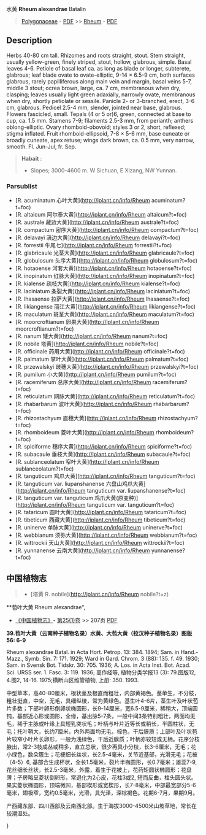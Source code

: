 水黄 **Rheum alexandrae** Batalin

> [Polygonaceae](http://iplant.cn/info/Polygonaceae?t=foc) - [PDF](http://www.iplant.cn/foc/pdf/Polygonaceae.pdf) >> [Rheum](http://iplant.cn/info/Rheum?t=foc) - [PDF](http://www.iplant.cn/foc/pdf/Rheum.pdf)

## Description

Herbs 40-80 cm tall. Rhizomes and roots straight, stout. Stem straight, usually yellow-green, finely striped, stout, hollow, glabrous, simple. Basal leaves 4-6. Petiole of basal leaf ca. as long as blade or longer, subterete, glabrous; leaf blade ovate to ovate-elliptic, 9-14 × 6.5-9 cm, both surfaces glabrous, rarely papilliferous along main vein and margin, basal veins 5-7, middle 3 stout; ocrea brown, large, ca. 7 cm, membranous when dry, clasping; leaves usually light green adaxially, narrowly ovate, membranous when dry, shortly petiolate or sessile. Panicle 2- or 3-branched, erect, 3-6 cm, glabrous. Pedicel 2.5-4 mm, slender, jointed near base, glabrous. Flowers fascicled, small. Tepals (4 or 5 or)6, green, connected at base to cup, ca. 1.5 mm. Stamens 7-9; filaments 2.5-3 mm, from perianth; anthers oblong-elliptic. Ovary rhomboid-obovoid; styles 3 or 2, short, reflexed; stigma inflated. Fruit rhomboid-ellipsoid, 7-8 × 5-6 mm, base cuneate or broadly cuneate, apex retuse; wings dark brown, ca. 0.5 mm, very narrow, smooth. Fl. Jun-Jul, fr. Sep.


> **Habait** : 
>* Slopes; 3000-4600 m. W Sichuan, E Xizang, NW Yunnan.

### Parsublist

* [R.  acuminatum  心叶大黄](http://iplant.cn/info/Rheum acuminatum?t=foc)
* [R.  altaicum  阿尔泰大黄](http://iplant.cn/info/Rheum altaicum?t=foc)
* [R.  australe  藏边大黄](http://iplant.cn/info/Rheum australe?t=foc)
* [R.  compactum  密序大黄](http://iplant.cn/info/Rheum compactum?t=foc)
* [R.  delavayi  滇边大黄](http://iplant.cn/info/Rheum delavayi?t=foc)
* [R.  forrestii  牛尾七](http://iplant.cn/info/Rheum forrestii?t=foc)
* [R.  glabricaule  光茎大黄](http://iplant.cn/info/Rheum glabricaule?t=foc)
* [R.  globulosum  头序大黄](http://iplant.cn/info/Rheum globulosum?t=foc)
* [R.  hotaoense  河套大黄](http://iplant.cn/info/Rheum hotaoense?t=foc)
* [R.  inopinatum  红脉大黄](http://iplant.cn/info/Rheum inopinatum?t=foc)
* [R.  kialense  疏枝大黄](http://iplant.cn/info/Rheum kialense?t=foc)
* [R.  laciniatum  条裂大黄](http://iplant.cn/info/Rheum laciniatum?t=foc)
* [R.  lhasaense  拉萨大黄](http://iplant.cn/info/Rheum lhasaense?t=foc)
* [R.  likiangense  丽江大黄](http://iplant.cn/info/Rheum likiangense?t=foc)
* [R.  maculatum  斑茎大黄](http://iplant.cn/info/Rheum maculatum?t=foc)
* [R.  moorcroftianum  卵果大黄](http://iplant.cn/info/Rheum moorcroftianum?t=foc)
* [R.  nanum  矮大黄](http://iplant.cn/info/Rheum nanum?t=foc)
* [R.  nobile  塔黄](http://iplant.cn/info/Rheum nobile?t=foc)
* [R.  officinale  药用大黄](http://iplant.cn/info/Rheum officinale?t=foc)
* [R.  palmatum  掌叶大黄](http://iplant.cn/info/Rheum palmatum?t=foc)
* [R.  przewalskyi  歧穗大黄](http://iplant.cn/info/Rheum przewalskyi?t=foc)
* [R.  pumilum  小大黄](http://iplant.cn/info/Rheum pumilum?t=foc)
* [R.  racemiferum  总序大黄](http://iplant.cn/info/Rheum racemiferum?t=foc)
* [R.  reticulatum  网脉大黄](http://iplant.cn/info/Rheum reticulatum?t=foc)
* [R.  rhabarbarum  波叶大黄](http://iplant.cn/info/Rheum rhabarbarum?t=foc)
* [R.  rhizostachyum  直穗大黄](http://iplant.cn/info/Rheum rhizostachyum?t=foc)
* [R.  rhomboideum  菱叶大黄](http://iplant.cn/info/Rheum rhomboideum?t=foc)
* [R.  spiciforme  穗序大黄](http://iplant.cn/info/Rheum spiciforme?t=foc)
* [R.  subacaule  垂枝大黄](http://iplant.cn/info/Rheum subacaule?t=foc)
* [R.  sublanceolatum  窄叶大黄](http://iplant.cn/info/Rheum sublanceolatum?t=foc)
* [R.  tanguticum  鸡爪大黄](http://iplant.cn/info/Rheum tanguticum?t=foc)
* [R.  tanguticum var. liupanshanense  六盘山鸡爪大黄](http://iplant.cn/info/Rheum tanguticum var. liupanshanense?t=foc)
* [R.  tanguticum var. tanguticum  鸡爪大黄(原变种)](http://iplant.cn/info/Rheum tanguticum var. tanguticum?t=foc)
* [R.  tataricum  圆叶大黄](http://iplant.cn/info/Rheum tataricum?t=foc)
* [R.  tibeticum  西藏大黄](http://iplant.cn/info/Rheum tibeticum?t=foc)
* [R.  uninerve  单脉大黄](http://iplant.cn/info/Rheum uninerve?t=foc)
* [R.  webbianum  须弥大黄](http://iplant.cn/info/Rheum webbianum?t=foc)
* [R.  wittrockii  天山大黄](http://iplant.cn/info/Rheum wittrockii?t=foc)
* [R.  yunnanense  云南大黄](http://iplant.cn/info/Rheum yunnanense?t=foc)

## 中国植物志

> * [塔黄  R.  nobile](http://iplant.cn/info/Rheum nobile?t=z)


**苞叶大黄 Rheum alexandrae",

* [《中国植物志》](http://www.iplant.cn/frps)- [第25(1)卷](http://www.iplant.cn/frps/vol/25(1)) >> 207页 [PDF](http://www.iplant.cn/frps/pdf/25(1)/207a.PDF)


**39.苞叶大黄（云南种子植物名录）水黄、大苞大黄（拉汉种子植物名录）图版56: 6-9**

Rheum alexandrae Batal. in Acta Hort. Petrop. 13: 384. 1894; Sam. in Hand.-Mazz., Symb. Sin. 7: 171. 1929; Ward in Gard. Chrom. 3 (88): 135. f. 49. 1930; Sam. in Svensk Bot. Tidskr. 30: 705. 1936; A. Los. in Acta Inst. Bot. Acad. Sci. URSS ser. 1. Fasc. 3: 119. 1936; 高作经等, 植物分类学报13 (3): 79.图版12, 4.图2, 14-16. 1975;横断山区维管植物, 上册: 350. 1993.

中型草本，高40-80厘米，根状茎及根直而粗壮，内部黄褐色。茎单生，不分枝，粗壮挺直，中空，无毛，具细纵棱，常为黄绿色。基生叶4-6片，茎生叶及叶状苞片多数；下部叶卵形倒卵状椭圆形，长9-14厘米，宽6.5-9厘米，稀稍大，顶端圆钝，基部近心形或圆形，全缘，基出脉5-7条，一般中间3条特别粗壮，两面均无毛，稀于主脉或叶缘上具短乳突状毛；叶柄与叶片近等长或稍长，半圆柱状，无毛；托叶鞘大，长约7厘米，内外两面均无毛，棕色，干后膜质；上部叶及叶状苞片较窄小叶片长卵形，一般为浅绿色，干后近膜质；叶柄亦较短或无柄。花序分枝腋出，常2-3枝成丛或稍多，直立总状，很少再具小分枝，长3-6厘米，无毛；花小绿色，数朵簇生；花梗细长丝状，长2.5-4毫米，关节近基部，光滑无毛；花被（4-5）6, 基部合生成杯状，全长1.5毫米，裂片半椭圆形，长0.7毫米；雄蕊7-9, 花丝细长丝状，长2.5-3毫米，外露，着生于花被上，花药矩圆状椭圆形；花盘薄；子房略呈菱状倒卵形，常退化为2心皮，花柱3或2, 短而反曲，柱头圆头状。果实菱状椭圆形，顶端微凹，基部楔形或宽楔形，长7-8毫米，中部最宽部分5-6毫米，翅极窄，宽约0.5毫米，光滑，具光泽，深棕褐色。花期6-7月，果期9月。

产西藏东部、四川西部及云南西北部。生于海拔3000-4500米山坡草地，常长在较潮湿处。

}